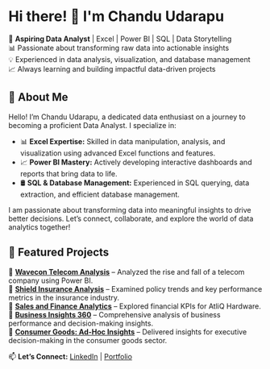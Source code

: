 # Hi there! 👋 I'm Chandu Udarapu  

🎯 **Aspiring Data Analyst** | Excel | Power BI | SQL | Data Storytelling  
📊 Passionate about transforming raw data into actionable insights  
💡 Experienced in data analysis, visualization, and database management  
📈 Always learning and building impactful data-driven projects  

## 📌 **About Me**  
Hello! I’m Chandu Udarapu, a dedicated data enthusiast on a journey to becoming a proficient Data Analyst. I specialize in:  

- 📊 **Excel Expertise:** Skilled in data manipulation, analysis, and visualization using advanced Excel functions and features.  
- 📈 **Power BI Mastery:** Actively developing interactive dashboards and reports that bring data to life.  
- 🛢 **SQL & Database Management:** Experienced in SQL querying, data extraction, and efficient database management.  

I am passionate about transforming data into meaningful insights to drive better decisions. Let’s connect, collaborate, and explore the world of data analytics together!  

## 🚀 **Featured Projects**  

🔹 [**Wavecon Telecom Analysis**](https://www.linkedin.com/feed/update/urn:li:activity:7300110825485189120/) – Analyzed the rise and fall of a telecom company using Power BI.  
🔹 [**Shield Insurance Analysis**](https://www.linkedin.com/feed/update/urn:li:activity:7303394205035376640/) – Examined policy trends and key performance metrics in the insurance industry.  
🔹 [**Sales and Finance Analytics**](https://github.com/udarapuchandu/Sales-and-Finance-Analytics-for-AtliQ-Hardware) – Explored financial KPIs for AtliQ Hardware.  
🔹 [**Business Insights 360**](https://app.powerbi.com/view?r=eyJrIjoiMGNiNzQ1NDYtM2RiZC00OGI0LWI0OTctMjZkYTVmYjJlNDYwIiwidCI6ImM2ZTU0OWIzLTVmNDUtNDAzMi1hYWU5LWQ0MjQ0ZGM1YjJjNCJ9) – Comprehensive analysis of business performance and decision-making insights.  
🔹 [**Consumer Goods: Ad-Hoc Insights**](https://github.com/udarapuchandu/Executive-Management---Consumer-Goods-) – Delivered insights for executive decision-making in the consumer goods sector.  

📫 **Let’s Connect:** [LinkedIn](https://www.linkedin.com/in/chandu-udarapu/) | [Portfolio](https://codebasics.io/portfolio/Chandu-Udarapu)  
